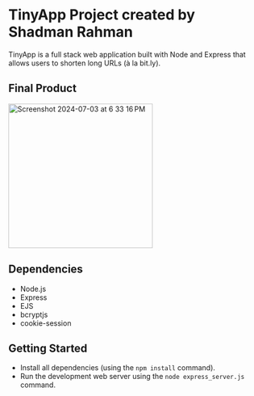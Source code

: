 # TinyApp Project created by Shadman Rahman

TinyApp is a full stack web application built with Node and Express that allows users to shorten long URLs (à la bit.ly).

## Final Product

<img width="286" alt="Screenshot 2024-07-03 at 6 33 16 PM" src="https://github.com/Shadmxn/tinyapp/assets/166082360/a297eccb-70f9-4044-a285-93b66fe1ff9e">

## Dependencies

- Node.js
- Express
- EJS
- bcryptjs
- cookie-session

## Getting Started

- Install all dependencies (using the `npm install` command).
- Run the development web server using the `node express_server.js` command.
